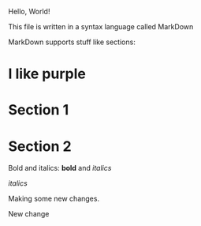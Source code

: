 Hello, World!

This file is written in a syntax language called MarkDown

MarkDown supports stuff like sections:

# I like purple
# Section 1

# Section 2

Bold and italics: **bold** and *italics*



*italics*


Making some new changes.

New change   
